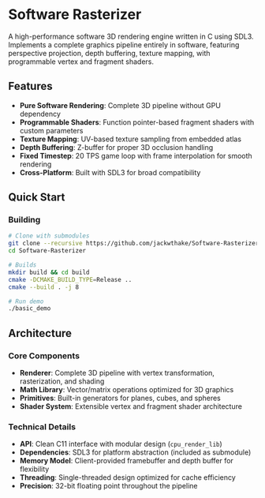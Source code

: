 # Software Rasterizer

A high-performance software 3D rendering engine written in C using SDL3. Implements a complete graphics pipeline entirely in software, featuring perspective projection, depth buffering, texture mapping, with programmable vertex and fragment shaders.

## Features

- **Pure Software Rendering**: Complete 3D pipeline without GPU dependency
- **Programmable Shaders**: Function pointer-based fragment shaders with custom parameters
- **Texture Mapping**: UV-based texture sampling from embedded atlas
- **Depth Buffering**: Z-buffer for proper 3D occlusion handling
- **Fixed Timestep**: 20 TPS game loop with frame interpolation for smooth rendering
- **Cross-Platform**: Built with SDL3 for broad compatibility

## Quick Start

### Building
```bash
# Clone with submodules
git clone --recursive https://github.com/jackwthake/Software-Rasterizer.git
cd Software-Rasterizer

# Builds
mkdir build && cd build
cmake -DCMAKE_BUILD_TYPE=Release ..
cmake --build . -j 8

# Run demo
./basic_demo
```

## Architecture

### Core Components
- **Renderer**: Complete 3D pipeline with vertex transformation, rasterization, and shading
- **Math Library**: Vector/matrix operations optimized for 3D graphics
- **Primitives**: Built-in generators for planes, cubes, and spheres
- **Shader System**: Extensible vertex and fragment shader architecture

### Technical Details
- **API**: Clean C11 interface with modular design (`cpu_render_lib`)
- **Dependencies**: SDL3 for platform abstraction (included as submodule)
- **Memory Model**: Client-provided framebuffer and depth buffer for flexibility
- **Threading**: Single-threaded design optimized for cache efficiency
- **Precision**: 32-bit floating point throughout the pipeline

